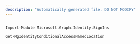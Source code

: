 ```yaml
---
description: "Automatically generated file. DO NOT MODIFY"
---
```


```powershellv1

Import-Module Microsoft.Graph.Identity.SignIns

Get-MgIdentityConditionalAccessNamedLocation

```
